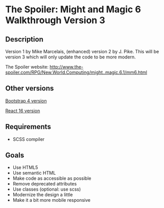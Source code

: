 # The Spoiler: Might and Magic 6 Walkthrough Version 3

## Description

Version 1 by Mike Marcelais, (enhanced) version 2 by J. Pike. This will be version 3 which will only update the code to
be more modern.

The Spoiler website: <http://www.the-spoiler.com/RPG/New.World.Computing/might..magic.6.1/mm6.html>

## Other versions

[Bootstrap 4 version](https://github.com/szenadam/the-spoiler-mm6-v3-bootstrap)

[React 16 version](https://github.com/szenadam/the-spoiler-mm6-v3-react)

## Requirements

- SCSS compiler

## Goals

- Use HTML5
- Use semantic HTML
- Make code as accessible as possible
- Remove deprecated attributes
- Use classes (optional: use scss)
- Modernize the design a little
- Make it a bit more mobile responsive
